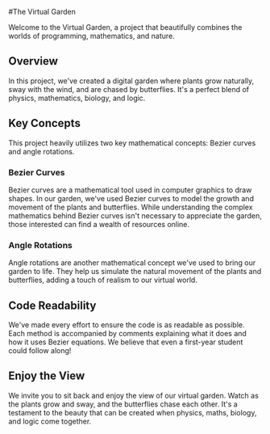 #The Virtual Garden

Welcome to the Virtual Garden, a project that beautifully combines the worlds of programming, mathematics, and nature.

## Overview

In this project, we've created a digital garden where plants grow naturally, sway with the wind, and are chased by butterflies. It's a perfect blend of physics, mathematics, biology, and logic.

## Key Concepts

This project heavily utilizes two key mathematical concepts: Bezier curves and angle rotations.

### Bezier Curves

Bezier curves are a mathematical tool used in computer graphics to draw shapes. In our garden, we've used Bezier curves to model the growth and movement of the plants and butterflies. While understanding the complex mathematics behind Bezier curves isn't necessary to appreciate the garden, those interested can find a wealth of resources online.

### Angle Rotations

Angle rotations are another mathematical concept we've used to bring our garden to life. They help us simulate the natural movement of the plants and butterflies, adding a touch of realism to our virtual world.

## Code Readability

We've made every effort to ensure the code is as readable as possible. Each method is accompanied by comments explaining what it does and how it uses Bezier equations. We believe that even a first-year student could follow along!

## Enjoy the View

We invite you to sit back and enjoy the view of our virtual garden. Watch as the plants grow and sway, and the butterflies chase each other. It's a testament to the beauty that can be created when physics, maths, biology, and logic come together.
